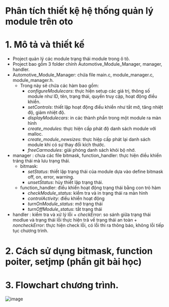 # Phân tích thiết kệ hệ thống quản lý module trên oto
# 1. Mô tả và thiết kế
- Project quản lý các module trạng thái module trong ô tô.
- Project bao gồm 3 folder chính Automotive_Module_Manager, manager, handler.
- Automotive_Module_Manager: chứa file main.c, module_manager.c, module_manager.h.
    - Trong này sẽ chứa các hàm bao gồm:
        + _configureModulecars_: thực hiện setup các giá trị, thông số module như ID, tên, trạng thái, quyền truy cập, hoạt động điều khiển.
        + _setControls_: thiết lập hoạt động điều khiển như tắt mở, tăng nhiệt độ, giảm nhiệt độ.
        + _displayModulecars_: in các thành phần trong một module ra màn hình
        + _create_modules_: thực hiện cấp phát độ danh sách module với malloc.
        + _create_module_newsizes_: thực hiệp cấp phát lại danh sách module khi có sự thay đổi kích thước.
        + _freeCarmodules_: giải phóng danh sách khỏi bộ nhớ.
- manager : chưa các file bitmask, function_handler: thực hiện điều khiển tráng thái mà lưu trạng thái.
    - bitmask:
        + _setStatus_: thiết lập trạng thái của module dựa vào define bitmask off, on, error, warning.
        + _unsetStatus_: hủy thiết lập trạng thái.
    - function_handler: điều khiển hoạt động trạng thái bằng con trỏ hàm
        + _checkModule_status_: kiểm tra và in trạng thái ra màn hình
        + _controlActivity_: điều khiển hoạt động
        + _turnOnModule_status_: mở trạng thái
        + _turnOffModule_status_: tắt trạng thái
- handler : kiểm tra và xử lý lỗi
        + _checkError_: so sánh giữa trạng thái modlue và trạng thái lỗi thực hiện trả về trạng thái an toàn
        + _noncheckError_: thực hiện check lỗi, có lỗi thì ra thông báo, không lỗi tiếp tục chương trình.

# 2. Cách sử dụng bitmask, function poiter, setjmp (phần git bài học)
# 3. Flowchart chương trình.
![image](https://github.com/user-attachments/assets/3773285d-0b18-4330-a35d-03da2279ebda)
